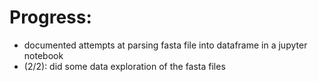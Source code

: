 # Progress:
- documented attempts at parsing fasta file into dataframe in a jupyter notebook
- (2/2): did some data exploration of the fasta files